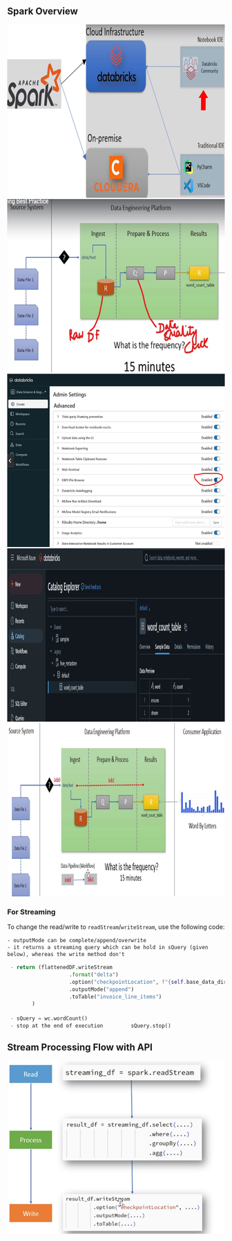 ## Spark Overview

<img src="images/01-platform.jpg" alt="Platform" width="700" height="400"/>
<img src="images/02-flow.jpg" alt="Flow" width="700" height="400"/>
<img src="images/03-admin-setting-to-see-the-files-databricks.jpg" alt="Admin Setting for DBFS files" width="700" height="400"/>
<img src="images/04-hivemetastore-delta-table.jpg" alt="Delta Table Location in Hive" width="700" height="400"/>
<img src="images/05-02-word-count-test-suite-flow.jpg" alt="Sequential Flow Spark Job" width="700" height="400"/>

### For Streaming

To change the read/write to `readStream`/`writeStream`, use the following code:

    - outputMode can be complete/append/overwrite
    - it returns a streaming query which can be hold in sQuery (given below), whereas the write method don't
```python
 - return (flattenedDF.writeStream
                    .format("delta")
                    .option("checkpointLocation", f"{self.base_data_dir}/checkpoint/invoices")
                    .outputMode("append")
                    .toTable("invoice_line_items")
        )

 - sQuery = wc.wordCount()
 - stop at the end of execution         sQuery.stop()


```
## Stream Processing Flow with API
<img src="images/06-StreamProcessingFlow.jpg" alt="Delta Table Location in Hive" width="700" height="400"/>


